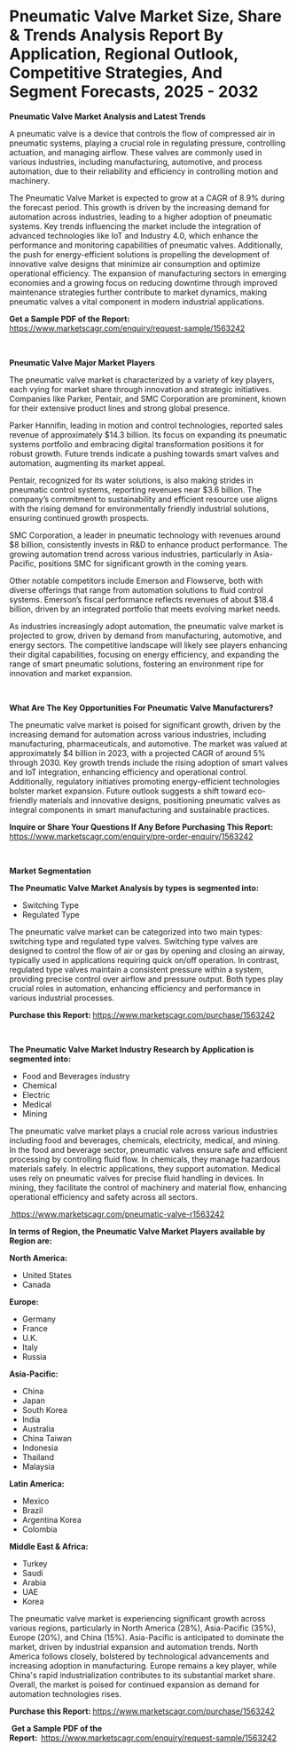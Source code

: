 <p><h1>Pneumatic Valve Market Size, Share & Trends Analysis Report By Application, Regional Outlook, Competitive Strategies, And Segment Forecasts, 2025 - 2032</h1></p><p><strong>Pneumatic Valve Market Analysis and Latest Trends</strong></p>
<p><p>A pneumatic valve is a device that controls the flow of compressed air in pneumatic systems, playing a crucial role in regulating pressure, controlling actuation, and managing airflow. These valves are commonly used in various industries, including manufacturing, automotive, and process automation, due to their reliability and efficiency in controlling motion and machinery.</p><p>The Pneumatic Valve Market is expected to grow at a CAGR of 8.9% during the forecast period. This growth is driven by the increasing demand for automation across industries, leading to a higher adoption of pneumatic systems. Key trends influencing the market include the integration of advanced technologies like IoT and Industry 4.0, which enhance the performance and monitoring capabilities of pneumatic valves. Additionally, the push for energy-efficient solutions is propelling the development of innovative valve designs that minimize air consumption and optimize operational efficiency. The expansion of manufacturing sectors in emerging economies and a growing focus on reducing downtime through improved maintenance strategies further contribute to market dynamics, making pneumatic valves a vital component in modern industrial applications.</p></p>
<p><strong>Get a Sample PDF of the Report:&nbsp;</strong> <a href="https://www.marketscagr.com/enquiry/request-sample/1563242?utm_campaign=2304&utm_medium=2&utm_source=Github&utm_content=ia&utm_term=16042025&utm_id=pneumatic-valve">https://www.marketscagr.com/enquiry/request-sample/1563242</a></p>
<p>&nbsp;</p>
<p><strong>Pneumatic Valve Major Market Players</strong></p>
<p><p>The pneumatic valve market is characterized by a variety of key players, each vying for market share through innovation and strategic initiatives. Companies like Parker, Pentair, and SMC Corporation are prominent, known for their extensive product lines and strong global presence. </p><p>Parker Hannifin, leading in motion and control technologies, reported sales revenue of approximately $14.3 billion. Its focus on expanding its pneumatic systems portfolio and embracing digital transformation positions it for robust growth. Future trends indicate a pushing towards smart valves and automation, augmenting its market appeal.</p><p>Pentair, recognized for its water solutions, is also making strides in pneumatic control systems, reporting revenues near $3.6 billion. The company’s commitment to sustainability and efficient resource use aligns with the rising demand for environmentally friendly industrial solutions, ensuring continued growth prospects.</p><p>SMC Corporation, a leader in pneumatic technology with revenues around $8 billion, consistently invests in R&D to enhance product performance. The growing automation trend across various industries, particularly in Asia-Pacific, positions SMC for significant growth in the coming years.</p><p>Other notable competitors include Emerson and Flowserve, both with diverse offerings that range from automation solutions to fluid control systems. Emerson’s fiscal performance reflects revenues of about $18.4 billion, driven by an integrated portfolio that meets evolving market needs.</p><p>As industries increasingly adopt automation, the pneumatic valve market is projected to grow, driven by demand from manufacturing, automotive, and energy sectors. The competitive landscape will likely see players enhancing their digital capabilities, focusing on energy efficiency, and expanding the range of smart pneumatic solutions, fostering an environment ripe for innovation and market expansion.</p></p>
<p>&nbsp;</p>
<p><strong>What Are The Key Opportunities For Pneumatic Valve Manufacturers?</strong></p>
<p><p>The pneumatic valve market is poised for significant growth, driven by the increasing demand for automation across various industries, including manufacturing, pharmaceuticals, and automotive. The market was valued at approximately $4 billion in 2023, with a projected CAGR of around 5% through 2030. Key growth trends include the rising adoption of smart valves and IoT integration, enhancing efficiency and operational control. Additionally, regulatory initiatives promoting energy-efficient technologies bolster market expansion. Future outlook suggests a shift toward eco-friendly materials and innovative designs, positioning pneumatic valves as integral components in smart manufacturing and sustainable practices.</p></p>
<p><strong>Inquire or Share Your Questions If Any Before Purchasing This Report:</strong> <a href="https://www.marketscagr.com/enquiry/pre-order-enquiry/1563242?utm_campaign=2304&utm_medium=2&utm_source=Github&utm_content=ia&utm_term=16042025&utm_id=pneumatic-valve">https://www.marketscagr.com/enquiry/pre-order-enquiry/1563242</a></p>
<p>&nbsp;</p>
<p><strong>Market Segmentation</strong></p>
<p><strong>The Pneumatic Valve Market Analysis by types is segmented into:</strong></p>
<p><ul><li>Switching Type</li><li>Regulated Type</li></ul></p>
<p><p>The pneumatic valve market can be categorized into two main types: switching type and regulated type valves. Switching type valves are designed to control the flow of air or gas by opening and closing an airway, typically used in applications requiring quick on/off operation. In contrast, regulated type valves maintain a consistent pressure within a system, providing precise control over airflow and pressure output. Both types play crucial roles in automation, enhancing efficiency and performance in various industrial processes.</p></p>
<p><strong>Purchase this Report:&nbsp;</strong><a href="https://www.marketscagr.com/purchase/1563242?utm_campaign=2304&utm_medium=2&utm_source=Github&utm_content=ia&utm_term=16042025&utm_id=pneumatic-valve">https://www.marketscagr.com/purchase/1563242</a></p>
<p>&nbsp;</p>
<p><strong>The Pneumatic Valve Market Industry Research by Application is segmented into:</strong></p>
<p><ul><li>Food and Beverages industry</li><li>Chemical</li><li>Electric</li><li>Medical</li><li>Mining</li></ul></p>
<p><p>The pneumatic valve market plays a crucial role across various industries including food and beverages, chemicals, electricity, medical, and mining. In the food and beverage sector, pneumatic valves ensure safe and efficient processing by controlling fluid flow. In chemicals, they manage hazardous materials safely. In electric applications, they support automation. Medical uses rely on pneumatic valves for precise fluid handling in devices. In mining, they facilitate the control of machinery and material flow, enhancing operational efficiency and safety across all sectors.</p></p>
<p><a href="https://www.marketscagr.com/pneumatic-valve-r1563242?utm_campaign=2304&utm_medium=2&utm_source=Github&utm_content=ia&utm_term=16042025&utm_id=pneumatic-valve">&nbsp;https://www.marketscagr.com/pneumatic-valve-r1563242</a></p>
<p><strong>In terms of Region, the Pneumatic Valve Market Players available by Region are:</strong></p>
<p>
    <p> <strong> North America: </strong>
        <ul>
            <li>United States</li>
            <li>Canada</li>
        </ul>
        </p> 
    <p> <strong> Europe: </strong>
        <ul>
            <li>Germany</li>
            <li>France</li>
            <li>U.K.</li>
            <li>Italy</li>
            <li>Russia</li>
        </ul>
        </p> 
    <p> <strong> Asia-Pacific: </strong>
        <ul>
            <li>China</li>
            <li>Japan</li>
            <li>South Korea</li>
            <li>India</li>
            <li>Australia</li>
            <li>China Taiwan</li>
            <li>Indonesia</li>
            <li>Thailand</li>
            <li>Malaysia</li>
        </ul>
        </p> 
    <p> <strong> Latin America: </strong>
        <ul>
            <li>Mexico</li>
            <li>Brazil</li>
            <li>Argentina Korea</li>
            <li>Colombia</li>
        </ul>
        </p> 
    <p> <strong> Middle East & Africa: </strong>
        <ul>
            <li>Turkey</li>
            <li>Saudi</li>
            <li>Arabia</li>
            <li>UAE</li>
            <li>Korea</li>
        </ul>
    </p>
    </p>
<p><p>The pneumatic valve market is experiencing significant growth across various regions, particularly in North America (28%), Asia-Pacific (35%), Europe (20%), and China (15%). Asia-Pacific is anticipated to dominate the market, driven by industrial expansion and automation trends. North America follows closely, bolstered by technological advancements and increasing adoption in manufacturing. Europe remains a key player, while China's rapid industrialization contributes to its substantial market share. Overall, the market is poised for continued expansion as demand for automation technologies rises.</p></p>
<p><strong>Purchase this Report: </strong><a href="https://www.marketscagr.com/purchase/1563242?utm_campaign=2304&utm_medium=2&utm_source=Github&utm_content=ia&utm_term=16042025&utm_id=pneumatic-valve">https://www.marketscagr.com/purchase/1563242</a></p>
<p>&nbsp;<strong>Get a Sample PDF of the Report:&nbsp;&nbsp;</strong><a href="https://www.marketscagr.com/enquiry/request-sample/1563242?utm_campaign=2304&utm_medium=2&utm_source=Github&utm_content=ia&utm_term=16042025&utm_id=pneumatic-valve">https://www.marketscagr.com/enquiry/request-sample/1563242</a></p>
<p><strong></strong></p>
<p><p></p><p></p><p></p></p>
